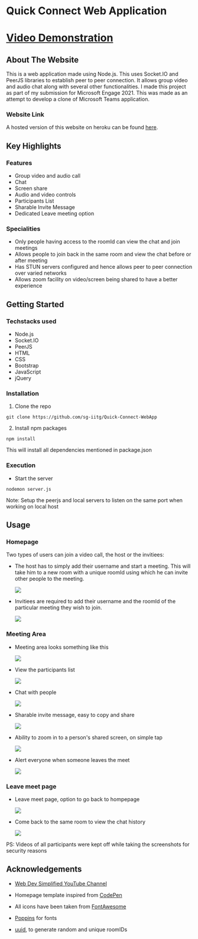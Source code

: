 # Quick Connect Web Application

# [Video Demonstration](https://youtube.com)

## About The Website

This is a web application made using Node.js. This uses Socket.IO and PeerJS libraries to establish peer to peer connection. It allows group video and audio chat along with several other functionalities. I made this project as part of my submission for Microsoft Engage 2021. This was made as an attempt to develop a clone of Microsoft Teams application.

### Website Link
A hosted version of this website on heroku can be found [here](https://boxing-poppy-43327.herokuapp.com/).

## Key Highlights

### Features
* Group video and audio call
* Chat
* Screen share
* Audio and video controls
* Participants List
* Sharable Invite Message
* Dedicated Leave meeting option

### Specialities
* Only people having access to the roomId can view the chat and join meetings
* Allows people to join back in the same room and view the chat before or after  meeting
* Has STUN servers configured and hence allows peer to peer connection over varied networks
* Allows zoom facility on video/screen being shared to have a better experience

## Getting Started

### Techstacks used

* Node.js
* Socket.IO
* PeerJS
* HTML
* CSS
* Bootstrap
* JavaScript
* jQuery

### Installation 

1.  Clone the repo
```
git clone https://github.com/sg-iitg/Quick-Connect-WebApp
```
2.  Install npm packages
```
npm install 
```
This will install all dependencies mentioned in package.json

### Execution

* Start the server
```
nodemon server.js 
```
Note: Setup the peerjs and local servers to listen on the same port when working on local host

## Usage
### Homepage

Two types of users can join a video call, the host or the invitiees:
* The host has to simply add their username and start a meeting. This will take him to a new room with a unique roomId using which he can invite other people to the meeting.
 
  ![](/window_snippets/start-meet.png)
  
* Invitiees are required to add their username and the roomId of the particular meeting they wish to join.

  ![](/window_snippets/join-room.png)
  
### Meeting Area
* Meeting area looks something like this

  ![](/window_snippets/meet-area.png)
  
* View the participants list

  ![](/window_snippets/participants-list.png)
  
* Chat with people 

  ![](/window_snippets/chat.png)
  
* Sharable invite message, easy to copy and share

  ![](/window_snippets/send-invite.png)
  
* Ability to zoom in to a person's shared screen, on simple tap

  ![](/window_snippets/share-screen.png)
  
* Alert everyone when someone leaves the meet

  ![](/window_snippets/leave-meet.png)
  
### Leave meet page
* Leave meet page, option to go back to hompepage

  ![](/window_snippets/leave-meet-page.png)
  
* Come back to the same room to view the chat history

  ![](/window_snippets/chat-history.png)
  
PS: Videos of all participants were kept off while taking the screenshots for security reasons
  
## Acknowledgements

* [Web Dev Simplified YouTube Channel](https://www.youtube.com/channel/UCFbNIlppjAuEX4znoulh0Cw)

* Homepage template inspired from [CodePen](https://codepen.io/)
* All icons have been taken from [FontAwesome](https://fontawesome.com/)
* [Poppins](https://fonts.googleapis.com/css2?family=Poppins:wght@200;300;400;500&display=swap) for fonts
* [uuid](https://www.npmjs.com/package/uuid), to generate random and unique roomIDs
